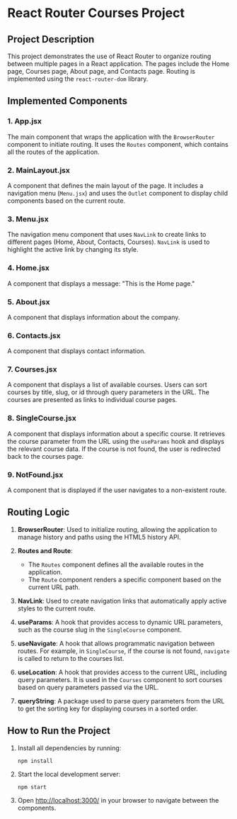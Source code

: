 # React Router Courses Project

## Project Description

This project demonstrates the use of React Router to organize routing between multiple pages in a React application. The pages include the Home page, Courses page, About page, and Contacts page. Routing is implemented using the `react-router-dom` library.

## Implemented Components

### 1. **App.jsx**

The main component that wraps the application with the `BrowserRouter` component to initiate routing. It uses the `Routes` component, which contains all the routes of the application.

### 2. **MainLayout.jsx**

A component that defines the main layout of the page. It includes a navigation menu (`Menu.jsx`) and uses the `Outlet` component to display child components based on the current route.

### 3. **Menu.jsx**

The navigation menu component that uses `NavLink` to create links to different pages (Home, About, Contacts, Courses). `NavLink` is used to highlight the active link by changing its style.

### 4. **Home.jsx**

A component that displays a message: "This is the Home page."

### 5. **About.jsx**

A component that displays information about the company.

### 6. **Contacts.jsx**

A component that displays contact information.

### 7. **Courses.jsx**

A component that displays a list of available courses. Users can sort courses by title, slug, or id through query parameters in the URL. The courses are presented as links to individual course pages.

### 8. **SingleCourse.jsx**

A component that displays information about a specific course. It retrieves the course parameter from the URL using the `useParams` hook and displays the relevant course data. If the course is not found, the user is redirected back to the courses page.

### 9. **NotFound.jsx**

A component that is displayed if the user navigates to a non-existent route.

## Routing Logic

1. **BrowserRouter**: Used to initialize routing, allowing the application to manage history and paths using the HTML5 history API.
2. **Routes and Route**:
   - The `Routes` component defines all the available routes in the application.
   - The `Route` component renders a specific component based on the current URL path.
3. **NavLink**: Used to create navigation links that automatically apply active styles to the current route.

4. **useParams**: A hook that provides access to dynamic URL parameters, such as the course slug in the `SingleCourse` component.

5. **useNavigate**: A hook that allows programmatic navigation between routes. For example, in `SingleCourse`, if the course is not found, `navigate` is called to return to the courses list.

6. **useLocation**: A hook that provides access to the current URL, including query parameters. It is used in the `Courses` component to sort courses based on query parameters passed via the URL.

7. **queryString**: A package used to parse query parameters from the URL to get the sorting key for displaying courses in a sorted order.

## How to Run the Project

1. Install all dependencies by running:
   ```
   npm install
   ```
   
2. Start the local development server:
   ```
   npm start
   ```
   
3. Open [http://localhost:3000/](http://localhost:3000/) in your browser to navigate between the components.
